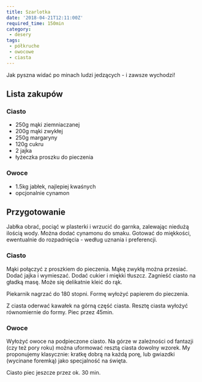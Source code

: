 ```yaml
---
title: Szarlotka
date: '2018-04-21T12:11:00Z'
required_time: 150min
category:
 - desery
tags:
 - półkruche
 - owocowe
 - ciasta
---
```


Jak pyszna widać po minach ludzi jedzących - i zawsze wychodzi!

<!---- splitter ---->

## Lista zakupów

### Ciasto
- 250g mąki ziemniaczanej
- 200g mąki zwykłej
- 250g margaryny
- 120g cukru
- 2 jajka
- łyżeczka proszku do pieczenia

### Owoce
- 1.5kg jabłek, najlepiej kwaśnych
- opcjonalnie cynamon

<!---- splitter ---->

## Przygotowanie

Jabłka obrać, pociąć w plasterki i wrzucić do garnka, zalewając niedużą ilością wody. Można dodać cynamonu do smaku.
Gotować do miękkości, ewentualnie do rozpadnięcia - według uznania i preferencji.

### Ciasto

Mąki połączyć z proszkiem do pieczenia. Mąkę zwykłą można przesiać. Dodać jajka i wymieszać.
Dodać cukier i miękki tłuszcz. Zagnieść ciasto na gładką masę. Może się delikatnie kleić do rąk.

Piekarnik nagrzać do 180 stopni.
Formę wyłożyć papierem do pieczenia.

Z ciasta oderwać kawałek na górną część ciasta. Resztę ciasta wyłożyć równomiernie do formy.
Piec przez 45min.

### Owoce

Wyłożyć owoce na podpieczone ciasto.
Na górze w zależności od fantazji (czy też pory roku) można uformować resztą ciasta dowolny wzorek.
My proponujemy klasycznie: kratkę dobrą na każdą porę, lub gwiazdki (wycinane foremką) jako specjalność na święta.

Ciasto piec jeszcze przez ok. 30 min.
